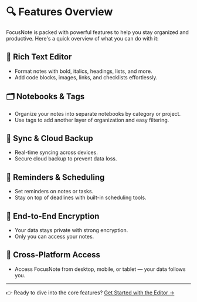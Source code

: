 # 🔍 Features Overview

FocusNote is packed with powerful features to help you stay organized and productive. Here's a quick overview of what you can do with it:

## 📝 Rich Text Editor

- Format notes with bold, italics, headings, lists, and more.
- Add code blocks, images, links, and checklists effortlessly.

## 🗂️ Notebooks & Tags

- Organize your notes into separate notebooks by category or project.
- Use tags to add another layer of organization and easy filtering.

## 🔄 Sync & Cloud Backup

- Real-time syncing across devices.
- Secure cloud backup to prevent data loss.

## 🔔 Reminders & Scheduling

- Set reminders on notes or tasks.
- Stay on top of deadlines with built-in scheduling tools.

## 🔐 End-to-End Encryption

- Your data stays private with strong encryption.
- Only you can access your notes.

## 📱 Cross-Platform Access

- Access FocusNote from desktop, mobile, or tablet — your data follows you.

---

👉 Ready to dive into the core features? [Get Started with the Editor →](editor-guide.md)
